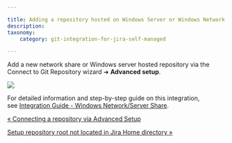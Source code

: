 ```yaml
---

title: Adding a repository hosted on Windows Server or Windows Network share
description:
taxonomy:
    category: git-integration-for-jira-self-managed

---
```

Add a new network share or Windows server hosted repository via the Connect to Git Repository wizard ➜ **Advanced setup**.

![](https://bigbrassband.atlassian.net/wiki/download/thumbnails/1930397287/gitserver-adding-network-share-01.png?version=1&modificationDate=1630642833750&cacheVersion=1&api=v2&width=680&height=494)

For detailed information and step-by-step guide on this integration, see [Integration Guide - Windows Network/Server Share](/wiki/spaces/GIJDC/pages/91881564).

[« Connecting a repository via Advanced Setup](/wiki/spaces/GIJDC/pages/1930397180/Connecting+a+repository+via+Advanced+setup)

[Setup repository root not located in Jira Home directory »](/wiki/spaces/GIJDC/pages/1930397313/Setup+repository+root+not+located+in+Jira+Home+directory)
